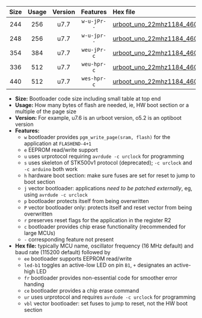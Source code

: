 |Size|Usage|Version|Features|Hex file|
|:-:|:-:|:-:|:-:|:--|
|244|256|u7.7|`w-u-jPr--`|[urboot_uno_22mhz1184_460800bps_led+b5_ur_vbl.hex](https://raw.githubusercontent.com/stefanrueger/urboot.hex/main/boards/uno/fcpu_22mhz1184/460800_bps/urboot_uno_22mhz1184_460800bps_led+b5_ur_vbl.hex)|
|248|256|u7.7|`w-u-jpr--`|[urboot_uno_22mhz1184_460800bps_led+b5_fr_ur_vbl.hex](https://raw.githubusercontent.com/stefanrueger/urboot.hex/main/boards/uno/fcpu_22mhz1184/460800_bps/urboot_uno_22mhz1184_460800bps_led+b5_fr_ur_vbl.hex)|
|354|384|u7.7|`weu-jPr-c`|[urboot_uno_22mhz1184_460800bps_ee_led+b5_fr_ce_ur_vbl.hex](https://raw.githubusercontent.com/stefanrueger/urboot.hex/main/boards/uno/fcpu_22mhz1184/460800_bps/urboot_uno_22mhz1184_460800bps_ee_led+b5_fr_ce_ur_vbl.hex)|
|336|512|u7.7|`weu-hpr-c`|[urboot_uno_22mhz1184_460800bps_ee_led+b5_fr_ce_ur.hex](https://raw.githubusercontent.com/stefanrueger/urboot.hex/main/boards/uno/fcpu_22mhz1184/460800_bps/urboot_uno_22mhz1184_460800bps_ee_led+b5_fr_ce_ur.hex)|
|440|512|u7.7|`wes-hpr-c`|[urboot_uno_22mhz1184_460800bps_ee_led+b5_fr_ce.hex](https://raw.githubusercontent.com/stefanrueger/urboot.hex/main/boards/uno/fcpu_22mhz1184/460800_bps/urboot_uno_22mhz1184_460800bps_ee_led+b5_fr_ce.hex)|

- **Size:** Bootloader code size including small table at top end
- **Usage:** How many bytes of flash are needed, ie, HW boot section or a multiple of the page size
- **Version:** For example, u7.6 is an urboot version, o5.2 is an optiboot version
- **Features:**
  + `w` bootloader provides `pgm_write_page(sram, flash)` for the application at `FLASHEND-4+1`
  + `e` EEPROM read/write support
  + `u` uses urprotocol requiring `avrdude -c urclock` for programming
  + `s` uses skeleton of STK500v1 protocol (deprecated); `-c urclock` and `-c arduino` both work
  + `h` hardware boot section: make sure fuses are set for reset to jump to boot section
  + `j` vector bootloader: applications *need to be patched externally*, eg, using `avrdude -c urclock`
  + `p` bootloader protects itself from being overwritten
  + `P` vector bootloader only: protects itself and reset vector from being overwritten
  + `r` preserves reset flags for the application in the register R2
  + `c` bootloader provides chip erase functionality (recommended for large MCUs)
  + `-` corresponding feature not present
- **Hex file:** typically MCU name, oscillator frequency (16 MHz default) and baud rate (115200 default) followed by
  + `ee` bootloader supports EEPROM read/write
  + `led-b1` toggles an active-low LED on pin `B1`, `+` designates an active-high LED
  + `fr` bootloader provides non-essential code for smoother error handing
  + `ce` bootloader provides a chip erase command
  + `ur` uses urprotocol and requires `avrdude -c urclock` for programming
  + `vbl` vector bootloader: set fuses to jump to reset, not the HW boot section
